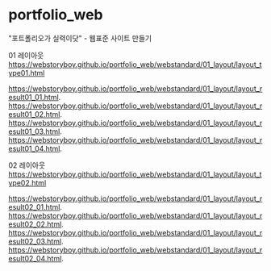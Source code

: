 # portfolio_web

"포트폴리오가 실력이닷" - 웹표준 사이트 만들기   

01 레이아웃   
https://webstoryboy.github.io/portfolio_web/webstandard/01_layout/layout_type01.html   

https://webstoryboy.github.io/portfolio_web/webstandard/01_layout/layout_result01_01.html.  
https://webstoryboy.github.io/portfolio_web/webstandard/01_layout/layout_result01_02.html.  
https://webstoryboy.github.io/portfolio_web/webstandard/01_layout/layout_result01_03.html.  
https://webstoryboy.github.io/portfolio_web/webstandard/01_layout/layout_result01_04.html.  

02 레이아웃  
https://webstoryboy.github.io/portfolio_web/webstandard/01_layout/layout_type02.html   

https://webstoryboy.github.io/portfolio_web/webstandard/01_layout/layout_result02_01.html.  
https://webstoryboy.github.io/portfolio_web/webstandard/01_layout/layout_result02_02.html.  
https://webstoryboy.github.io/portfolio_web/webstandard/01_layout/layout_result02_03.html.  
https://webstoryboy.github.io/portfolio_web/webstandard/01_layout/layout_result02_04.html.  
